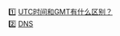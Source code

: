 :one: [UTC时间和GMT有什么区别？](https://github.com/Eveveen/fe-study/blob/master/other/01.UTC&GMT.md)  
:two: [DNS](https://github.com/Eveveen/fe-study/blob/master/other/02.DNS.md) 